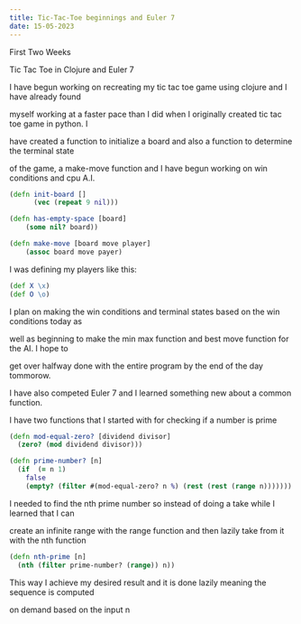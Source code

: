 ```yaml
---
title: Tic-Tac-Toe beginnings and Euler 7
date: 15-05-2023
---
```



First Two Weeks


Tic Tac Toe in Clojure and Euler 7




I have begun working on recreating my tic tac toe game using clojure and I have already found 

myself working at a faster pace than I did when I originally created tic tac toe game in python. I 

have created a function to initialize a board and also a function to determine the terminal state 

of the game, a make-move function and I have begun working on win conditions and cpu A.I.



```clojure
(defn init-board []
	  (vec (repeat 9 nil)))

(defn has-empty-space [board]
	(some nil? board))

(defn make-move [board move player]
	(assoc board move payer)
```
I was defining my players like this:
```clojure
(def X \x)
(def O \o)

```
I plan on making the win conditions and terminal states based on the win conditions today as 

well as beginning to make the min max function and best move function for the AI. I hope to 

get over halfway done with the entire program by the end of the day tommorow.



I have also competed Euler 7 and I learned something new about a common function.

I have two functions that I started with for checking if a number is prime

```clojure
(defn mod-equal-zero? [dividend divisor]
  (zero? (mod dividend divisor)))

(defn prime-number? [n]
  (if  (= n 1)
    false
    (empty? (filter #(mod-equal-zero? n %) (rest (rest (range n)))))))
```


I needed to find the nth prime number so instead of doing a take while I learned that I can 

create an infinite range with the range function and then lazily take from it with the nth function
```clojure
(defn nth-prime [n]
  (nth (filter prime-number? (range)) n))
```
This way I achieve my desired result and it is done lazily meaning the sequence is computed 

on demand based on the input n

